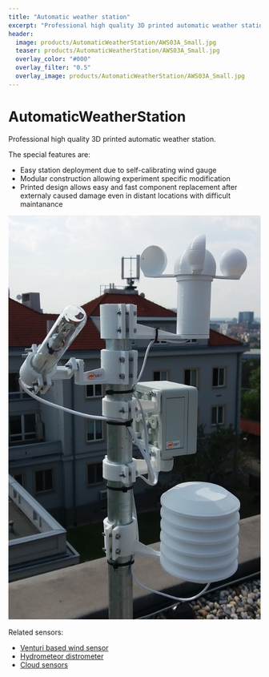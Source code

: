 ```yaml
---
title: "Automatic weather station"
excerpt: "Professional high quality 3D printed automatic weather station"
header:
  image: products/AutomaticWeatherStation/AWS03A_Small.jpg
  teaser: products/AutomaticWeatherStation/AWS03A_Small.jpg
  overlay_color: "#000"
  overlay_filter: "0.5"
  overlay_image: products/AutomaticWeatherStation/AWS03A_Small.jpg
---
```


# AutomaticWeatherStation
Professional high quality 3D printed automatic weather station.

The special features are: 
* Easy station deployment due to self-calibrating wind gauge
* Modular construction allowing experiment specific modification
* Printed design allows easy and fast component replacement after externaly caused damage even in distant locations with difficult maintanance

![Automatic Weather station mounted on building roof](AWS03A_Small.jpg "Automatic Weather station mounted on building roof")

Related sensors: 
 * [Venturi based wind sensor](https://github.com/mlab-modules/WINDGAUGE03)
 * [Hydrometeor distrometer](https://github.com/UniversalScientificTechnologies/DISTROMETER01)
 * [Cloud sensors](https://github.com/UniversalScientificTechnologies/MRAKOMER4)
